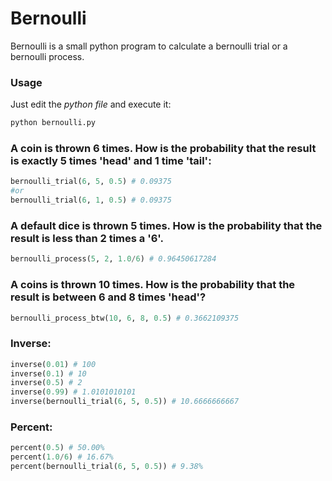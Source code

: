 # Bernoulli
Bernoulli is a small python program to calculate a bernoulli trial or a bernoulli process.

### Usage
Just edit the *python file* and execute it:
```python
python bernoulli.py
```

### A coin is thrown 6 times. How is the probability that the result is exactly 5 times 'head' and 1 time 'tail':
```python
bernoulli_trial(6, 5, 0.5) # 0.09375
#or
bernoulli_trial(6, 1, 0.5) # 0.09375
```

### A default dice is thrown 5 times. How is the probability that the result is less than 2 times a '6'.
```python
bernoulli_process(5, 2, 1.0/6) # 0.96450617284
```

### A coins is thrown 10 times. How is the probability that the result is between 6 and 8 times 'head'?
```python
bernoulli_process_btw(10, 6, 8, 0.5) # 0.3662109375
```

### Inverse:
```python
inverse(0.01) # 100
inverse(0.1) # 10
inverse(0.5) # 2
inverse(0.99) # 1.0101010101
inverse(bernoulli_trial(6, 5, 0.5)) # 10.6666666667
```

### Percent:
```python
percent(0.5) # 50.00%
percent(1.0/6) # 16.67%
percent(bernoulli_trial(6, 5, 0.5)) # 9.38%
```